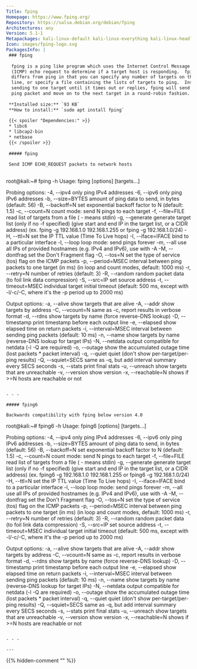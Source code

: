 ```yaml
---
Title: fping
Homepage: https://www.fping.org/
Repository: https://salsa.debian.org/debian/fping
Architectures: any
Version: 5.1-1
Metapackages: kali-linux-default kali-linux-everything kali-linux-headless kali-linux-large kali-tools-information-gathering 
Icon: images/fping-logo.svg
PackagesInfo: |
 ### fping
 
  fping is a ping like program which uses the Internet Control Message Protocol
  (ICMP) echo request to determine if a target host is responding.  fping
  differs from ping in that you can specify any number of targets on the command
  line, or specify a file containing the lists of targets to ping.  Instead of
  sending to one target until it times out or replies, fping will send out a
  ping packet and move on to the next target in a round-robin fashion.
 
 **Installed size:** `93 KB`  
 **How to install:** `sudo apt install fping`  
 
 {{< spoiler "Dependencies:" >}}
 * libc6 
 * libcap2-bin
 * netbase
 {{< /spoiler >}}
 
 ##### fping
 
 Send ICMP ECHO_REQUEST packets to network hosts
 
 ```
 root@kali:~# fping -h
 Usage: fping [options] [targets...]
 
 Probing options:
    -4, --ipv4         only ping IPv4 addresses
    -6, --ipv6         only ping IPv6 addresses
    -b, --size=BYTES   amount of ping data to send, in bytes (default: 56)
    -B, --backoff=N    set exponential backoff factor to N (default: 1.5)
    -c, --count=N      count mode: send N pings to each target
    -f, --file=FILE    read list of targets from a file ( - means stdin)
    -g, --generate     generate target list (only if no -f specified)
                       (give start and end IP in the target list, or a CIDR address)
                       (ex. fping -g 192.168.1.0 192.168.1.255 or fping -g 192.168.1.0/24)
    -H, --ttl=N        set the IP TTL value (Time To Live hops)
    -I, --iface=IFACE  bind to a particular interface
    -l, --loop         loop mode: send pings forever
    -m, --all          use all IPs of provided hostnames (e.g. IPv4 and IPv6), use with -A
    -M, --dontfrag     set the Don't Fragment flag
    -O, --tos=N        set the type of service (tos) flag on the ICMP packets
    -p, --period=MSEC  interval between ping packets to one target (in ms)
                       (in loop and count modes, default: 1000 ms)
    -r, --retry=N      number of retries (default: 3)
    -R, --random       random packet data (to foil link data compression)
    -S, --src=IP       set source address
    -t, --timeout=MSEC individual target initial timeout (default: 500 ms,
                       except with -l/-c/-C, where it's the -p period up to 2000 ms)
 
 Output options:
    -a, --alive        show targets that are alive
    -A, --addr         show targets by address
    -C, --vcount=N     same as -c, report results in verbose format
    -d, --rdns         show targets by name (force reverse-DNS lookup)
    -D, --timestamp    print timestamp before each output line
    -e, --elapsed      show elapsed time on return packets
    -i, --interval=MSEC  interval between sending ping packets (default: 10 ms)
    -n, --name         show targets by name (reverse-DNS lookup for target IPs)
    -N, --netdata      output compatible for netdata (-l -Q are required)
    -o, --outage       show the accumulated outage time (lost packets * packet interval)
    -q, --quiet        quiet (don't show per-target/per-ping results)
    -Q, --squiet=SECS  same as -q, but add interval summary every SECS seconds
    -s, --stats        print final stats
    -u, --unreach      show targets that are unreachable
    -v, --version      show version
    -x, --reachable=N  shows if >=N hosts are reachable or not
 ```
 
 - - -
 
 ##### fping6
 
 Backwards compatibility with fping below version 4.0
 
 ```
 root@kali:~# fping6 -h
 Usage: fping6 [options] [targets...]
 
 Probing options:
    -4, --ipv4         only ping IPv4 addresses
    -6, --ipv6         only ping IPv6 addresses
    -b, --size=BYTES   amount of ping data to send, in bytes (default: 56)
    -B, --backoff=N    set exponential backoff factor to N (default: 1.5)
    -c, --count=N      count mode: send N pings to each target
    -f, --file=FILE    read list of targets from a file ( - means stdin)
    -g, --generate     generate target list (only if no -f specified)
                       (give start and end IP in the target list, or a CIDR address)
                       (ex. fping6 -g 192.168.1.0 192.168.1.255 or fping6 -g 192.168.1.0/24)
    -H, --ttl=N        set the IP TTL value (Time To Live hops)
    -I, --iface=IFACE  bind to a particular interface
    -l, --loop         loop mode: send pings forever
    -m, --all          use all IPs of provided hostnames (e.g. IPv4 and IPv6), use with -A
    -M, --dontfrag     set the Don't Fragment flag
    -O, --tos=N        set the type of service (tos) flag on the ICMP packets
    -p, --period=MSEC  interval between ping packets to one target (in ms)
                       (in loop and count modes, default: 1000 ms)
    -r, --retry=N      number of retries (default: 3)
    -R, --random       random packet data (to foil link data compression)
    -S, --src=IP       set source address
    -t, --timeout=MSEC individual target initial timeout (default: 500 ms,
                       except with -l/-c/-C, where it's the -p period up to 2000 ms)
 
 Output options:
    -a, --alive        show targets that are alive
    -A, --addr         show targets by address
    -C, --vcount=N     same as -c, report results in verbose format
    -d, --rdns         show targets by name (force reverse-DNS lookup)
    -D, --timestamp    print timestamp before each output line
    -e, --elapsed      show elapsed time on return packets
    -i, --interval=MSEC  interval between sending ping packets (default: 10 ms)
    -n, --name         show targets by name (reverse-DNS lookup for target IPs)
    -N, --netdata      output compatible for netdata (-l -Q are required)
    -o, --outage       show the accumulated outage time (lost packets * packet interval)
    -q, --quiet        quiet (don't show per-target/per-ping results)
    -Q, --squiet=SECS  same as -q, but add interval summary every SECS seconds
    -s, --stats        print final stats
    -u, --unreach      show targets that are unreachable
    -v, --version      show version
    -x, --reachable=N  shows if >=N hosts are reachable or not
 ```
 
 - - -
 
---
```

{{% hidden-comment "<!--Do not edit anything above this line-->" %}}
